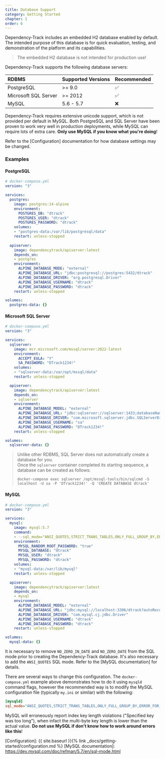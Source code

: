 ```yaml
---
title: Database Support
category: Getting Started
chapter: 1
order: 6
---
```


Dependency-Track includes an embedded H2 database enabled by default. The intended purpose of this 
database is for quick evaluation, testing, and demonstration of the platform and its capabilities. 

> The embedded H2 database is not intended for production use!

Dependency-Track supports the following database servers:

| RDBMS                | Supported Versions | Recommended |
|:---------------------|:-------------------|:------------|
| PostgreSQL           | >= 9.0             | ✅           |
| Microsoft SQL Server | >= 2012            | ✅           |
| MySQL                | 5.6 - 5.7          | ❌           |

Dependency-Track requires extensive unicode support, which is not provided per default in MySQL.
Both PostgreSQL and SQL Server have been proven to work very well in production deployments, while
MySQL can require lots of extra care. **Only use MySQL if you know what you're doing**!

Refer to the [Configuration] documentation for how database settings may be changed.

### Examples



#### PostgreSQL

```yaml
# docker-compose.yml
version: "3"

services:
  postgres:
    image: postgres:14-alpine
    environment:
      POSTGRES_DB: "dtrack"
      POSTGRES_USER: "dtrack"
      POSTGRES_PASSWORD: "dtrack"
    volumes:
    - "postgres-data:/var/lib/postgresql/data"
    restart: unless-stopped
  
  apiserver:
    image: dependencytrack/apiserver:latest
    depends_on:
    - postgres
    environment:
      ALPINE_DATABASE_MODE: "external"
      ALPINE_DATABASE_URL: "jdbc:postgresql://postgres:5432/dtrack"
      ALPINE_DATABASE_DRIVER: "org.postgresql.Driver"
      ALPINE_DATABASE_USERNAME: "dtrack"
      ALPINE_DATABASE_PASSWORD: "dtrack"
    restart: unless-stopped

volumes:
  postgres-data: {}
```

#### Microsoft SQL Server

```yaml
# docker-compose.yml
version: "3"

services:
  sqlserver:
    image: mcr.microsoft.com/mssql/server:2022-latest
    environment:
      ACCEPT_EULA: "Y"
      SA_PASSWORD: "DTrack1234!"
    volumes:
    - "sqlserver-data:/var/opt/mssql/data"
    restart: unless-stopped

  apiserver:
    image: dependencytrack/apiserver:latest
    depends_on:
    - sqlserver
    environment:
      ALPINE_DATABASE_MODEL: "external"
      ALPINE_DATABASE_URL: "jdbc:sqlserver://sqlserver:1433;databaseName=dtrack;sendStringParametersAsUnicode=false;trustServerCertificate=true"
      ALPINE_DATABASE_DRIVER: "com.microsoft.sqlserver.jdbc.SQLServerDriver"
      ALPINE_DATABASE_USERNAME: "sa"
      ALPINE_DATABASE_PASSWORD: "DTrack1234!"
    restart: unless-stopped

volumes:
  sqlserver-data: {}
```

> Unlike other RDBMS, SQL Server does not automatically create a database for you.  
> Once the `sqlserver` container completed its starting sequence, a database can be created as follows:
> ```shell
> docker-compose exec sqlserver /opt/mssql-tools/bin/sqlcmd -S localhost -U sa -P 'DTrack1234!' -Q 'CREATE DATABASE dtrack'
> ```

#### MySQL

```yaml
# docker-compose.yml
version: "3"

services:
  mysql:
    image: mysql:5.7
    command:
    - --sql_mode="ANSI_QUOTES,STRICT_TRANS_TABLES,ONLY_FULL_GROUP_BY,ERROR_FOR_DIVISION_BY_ZERO,NO_AUTO_CREATE_USER,NO_ENGINE_SUBSTITUTION"
    environment:
      MYSQL_RANDOM_ROOT_PASSWORD: "true"
      MYSQL_DATABASE: "dtrack"
      MYSQL_USER: "dtrack"
      MYSQL_PASSWORD: "dtrack"
    volumes:
    - "mysql-data:/var/lib/mysql"
    restart: unless-stopped

  apiserver:
    image: dependencytrack/apiserver:latest
    depends_on:
    - mysql
    environment:
      ALPINE_DATABASE_MODEL: "external"
      ALPINE_DATABASE_URL: "jdbc:mysql://localhost:3306/dtrack?autoReconnect=true&useSSL=false"
      ALPINE_DATABASE_DRIVER: "com.mysql.cj.jdbc.Driver"
      ALPINE_DATABASE_USERNAME: "dtrack"
      ALPINE_DATABASE_PASSWORD: "dtrack"
    restart: unless-stopped

volumes:
  mysql-data: {}
```

It is necessary to remove `NO_ZERO_IN_DATE` and `NO_ZERO_DATE` from the SQL mode prior to creating the 
Dependency-Track database. It's also necessary to add the `ANSI_QUOTES` SQL mode. 
Refer to the [MySQL documentation] for details.

There are several ways to change this configuration. The `docker-compose.yml` example above demonstrates how to do it
using `mysqld` command flags, however the recommended way is to modify the  MySQL configuration file 
(typically `my.ini` or similar) with the following:

```ini
[mysqld] 
sql_mode="ANSI_QUOTES,STRICT_TRANS_TABLES,ONLY_FULL_GROUP_BY,ERROR_FOR_DIVISION_BY_ZERO,NO_AUTO_CREATE_USER,NO_ENGINE_SUBSTITUTION"
```

MySQL will erroneously report index key length violations ("Specified key was too long"), when infact the multi-byte
key length is lower than the actual value. **Do not use MySQL if don't know how to work around errors like this**!

[Configuration]: {{ site.baseurl }}{% link _docs/getting-started/configuration.md %}
[MySQL documentation]: https://dev.mysql.com/doc/refman/5.7/en/sql-mode.html